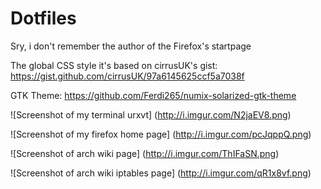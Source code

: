 # Dotfiles

Sry, i don't remember the author of the Firefox's startpage

The global CSS style it's based on cirrusUK's gist: https://gist.github.com/cirrusUK/97a6145625ccf5a7038f

GTK Theme: https://github.com/Ferdi265/numix-solarized-gtk-theme

![Screenshot of my terminal urxvt] (http://i.imgur.com/N2jaEV8.png)

![Screenshot of my firefox home page] (http://i.imgur.com/pcJqppQ.png)

![Screenshot of arch wiki page] (http://i.imgur.com/ThIFaSN.png)

![Screenshot of arch wiki iptables page] (http://i.imgur.com/qR1x8vf.png)
